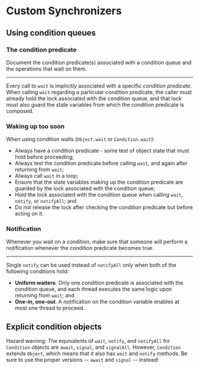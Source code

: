 # Custom Synchronizers

## Using condition queues

### The condition predicate

Document the condition predicate(s) associated with a condition queue and the operations that wait on them.

----

Every call to `wait` is implicitly associated with a specific _condition predicate_. When calling `wait` regarding a
particular condition predicate, the caller must already hold the lock associated with the condition queue, and that
lock must also guard the state variables from which the condition predicate is composed.

### Waking up too soon

When using condition waits (`Object.wait` or `Condition.wait`):

* Always have a condition predicate - some test of object state that must hold before proceeding;
* Always test the condition predicate before calling `wait`, and again after returning from `wait`;
* Always call `wait` in a loop;
* Ensure that the state variables making up the condition predicate are guarded by the lock associated with the 
  condition queue;
* Hold the lock associated with the condition queue when calling `wait`, `notify`, or `notifyAll`; and
* Do not release the lock after checking the condition predicate but before acting on it.

### Notification

Whenever you wait on a condition, make sure that someone will perform a notification whenever the condition predicate
becomes true.

----

Single `notify` can be used instead of `notifyAll` only when both of the following conditions hold:

* **Uniform waiters**. Only one condition predicate is associated with the condition queue, and each thread executes 
  the same logic upon returning from `wait`; and
* **One-in, one-out**. A notification on the condition variable enables at most one thread to proceed.

## Explicit condition objects

Hazard warning: The equivalents of `wait`, `notify`, and `notifyAll` for `Condition` objects are `await`, `signal`, 
and `signalAll`. However, `Condition` extends `Object`, which means that it also has `wait` and `notify` methods. Be 
sure to use the proper versions -- `await` and `signal` -- instead!
